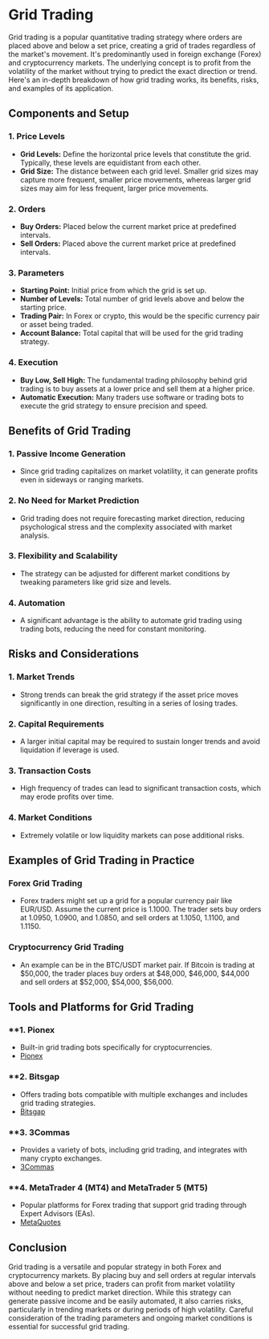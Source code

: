 # Grid Trading

Grid trading is a popular quantitative trading strategy where orders are placed above and below a set price, creating a grid of trades regardless of the market's movement. It's predominantly used in foreign exchange (Forex) and cryptocurrency markets. The underlying concept is to profit from the volatility of the market without trying to predict the exact direction or trend. Here's an in-depth breakdown of how grid trading works, its benefits, risks, and examples of its application.

## Components and Setup

### 1. **Price Levels**
   - **Grid Levels:** Define the horizontal price levels that constitute the grid. Typically, these levels are equidistant from each other.
   - **Grid Size:** The distance between each grid level. Smaller grid sizes may capture more frequent, smaller price movements, whereas larger grid sizes may aim for less frequent, larger price movements.

### 2. **Orders**
   - **Buy Orders:** Placed below the current market price at predefined intervals.
   - **Sell Orders:** Placed above the current market price at predefined intervals.

### 3. **Parameters**
   - **Starting Point:** Initial price from which the grid is set up.
   - **Number of Levels:** Total number of grid levels above and below the starting price.
   - **Trading Pair:** In Forex or crypto, this would be the specific currency pair or asset being traded.
   - **Account Balance:** Total capital that will be used for the grid trading strategy.

### 4. **Execution**
   - **Buy Low, Sell High:** The fundamental trading philosophy behind grid trading is to buy assets at a lower price and sell them at a higher price.
   - **Automatic Execution:** Many traders use software or trading bots to execute the grid strategy to ensure precision and speed.

## Benefits of Grid Trading

### **1. Passive Income Generation**
   - Since grid trading capitalizes on market volatility, it can generate profits even in sideways or ranging markets.

### **2. No Need for Market Prediction**
   - Grid trading does not require forecasting market direction, reducing psychological stress and the complexity associated with market analysis.

### **3. Flexibility and Scalability**
   - The strategy can be adjusted for different market conditions by tweaking parameters like grid size and levels.

### **4. Automation**
   - A significant advantage is the ability to automate grid trading using trading bots, reducing the need for constant monitoring.

## Risks and Considerations

### **1. Market Trends**
   - Strong trends can break the grid strategy if the asset price moves significantly in one direction, resulting in a series of losing trades.

### **2. Capital Requirements**
   - A larger initial capital may be required to sustain longer trends and avoid liquidation if leverage is used.

### **3. Transaction Costs**
   - High frequency of trades can lead to significant transaction costs, which may erode profits over time.

### **4. Market Conditions**
   - Extremely volatile or low liquidity markets can pose additional risks.

## Examples of Grid Trading in Practice

### **Forex Grid Trading**
   - Forex traders might set up a grid for a popular currency pair like EUR/USD. Assume the current price is 1.1000. The trader sets buy orders at 1.0950, 1.0900, and 1.0850, and sell orders at 1.1050, 1.1100, and 1.1150.
   
### **Cryptocurrency Grid Trading**
   - An example can be in the BTC/USDT market pair. If Bitcoin is trading at $50,000, the trader places buy orders at $48,000, $46,000, $44,000 and sell orders at $52,000, $54,000, $56,000.

## Tools and Platforms for Grid Trading

### **1. **Pionex**
   - Built-in grid trading bots specifically for cryptocurrencies.
   - [Pionex](https://www.pionex.com/)

### **2. **Bitsgap**
   - Offers trading bots compatible with multiple exchanges and includes grid trading strategies.
   - [Bitsgap](https://bitsgap.com/)

### **3. **3Commas**
   - Provides a variety of bots, including grid trading, and integrates with many crypto exchanges.
   - [3Commas](https://3commas.io/)

### **4. **MetaTrader 4 (MT4) and MetaTrader 5 (MT5)**
   - Popular platforms for Forex trading that support grid trading through Expert Advisors (EAs).
   - [MetaQuotes](https://www.metatrader4.com/)

## Conclusion

Grid trading is a versatile and popular strategy in both Forex and cryptocurrency markets. By placing buy and sell orders at regular intervals above and below a set price, traders can profit from market volatility without needing to predict market direction. While this strategy can generate passive income and be easily automated, it also carries risks, particularly in trending markets or during periods of high volatility. Careful consideration of the trading parameters and ongoing market conditions is essential for successful grid trading.

